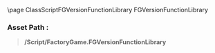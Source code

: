 \page ClassScriptFGVersionFunctionLibrary FGVersionFunctionLibrary
### Asset Path :
<b><blockquote>/Script/FactoryGame.FGVersionFunctionLibrary</blockquote></b>
